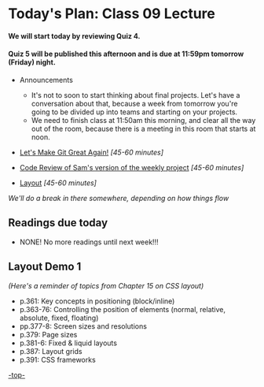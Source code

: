 <a id="top"></a>
# Today's Plan: Class 09 Lecture

#### We will start today by reviewing Quiz 4.

#### Quiz 5 will be published this afternoon and is due at 11:59pm tomorrow (Friday) night.

- Announcements
  - It's not to soon to start thinking about final projects. Let's have a conversation about that, because a week from tomorrow you're going to be divided up into teams and starting on your projects.
  - We need to finish class at 11:50am this morning, and clear all the way out of the room, because there is a meeting in this room that starts at noon.

- [Let's Make Git Great Again!](#git) *[45-60 minutes]*  

- [Code Review of Sam's version of the weekly project](#codereview) *[45-60 minutes]*

- [Layout](#layout) *[45-60 minutes]*

*We'll do a break in there somewhere, depending on how things flow*

## Readings due today

- NONE! No more readings until next week!!!

<a id="layout"></a>
## Layout Demo 1

*(Here's a reminder of topics from Chapter 15 on CSS layout)*

- p.361: Key concepts in positioning (block/inline)
- p.363-76: Controlling the position of elements (normal, relative, absolute, fixed, floating)
- pp.377-8: Screen sizes and resolutions
- p.379: Page sizes
- p.381-6: Fixed & liquid layouts
- p.387: Layout grids
- p.391: CSS frameworks

[-top-](#top)
